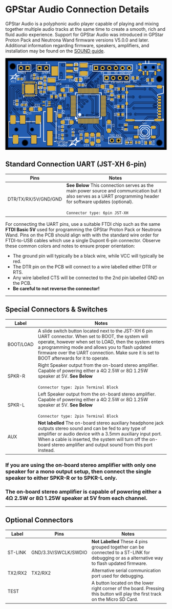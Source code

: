 <h1><span class="logo-icon"></span> GPStar Audio Connection Details</h1>

GPStar Audio is a polyphonic audio player capable of playing and mixing together multiple audio tracks at the same time to create a smooth, rich and fluid audio experience. Support for GPStar Audio was introduced in GPStar Proton Pack and Neutrona Wand firmware versions V5.0.0 and later. Additional information regarding firmware, speakers, amplifiers, and installation may be found on the [SOUND guide](SOUND.md).

![](images/GPStarAudioPCB.png)

## Standard Connection UART (JST-XH 6-pin)

| Pins | Notes |
|------|-------|
| DTR/TX/RX/5V/GND/GND | ****See Below**** This connection serves as the main power source and communication but it also serves as a UART programming header for software updates (optional).<br><br>`Connector type: 6pin JST-XH` |

For connecting the UART pins, use a suitable FTDI chip such as the same **FTDI Basic 5V** used for programming the GPStar Proton Pack or Neutrona Wand. Pins on the PCB should align with with the standard wire order for FTDI-to-USB cables which use a single Dupont 6-pin connector. Observe these common colors and notes to ensure proper orientation:

- The ground pin will typically be a black wire, while VCC will typically be red.
- The DTR pin on the PCB will connect to a wire labelled either DTR or RTS.
- Any wire labelled CTS will be connected to the 2nd pin labelled GND on the PCB.
- **Be careful to not reverse the connector!**

---

## Special Connectors & Switches

| Label | Notes |
|-------|-------|
| BOOT/LOAD | A slide switch button located next to the JST-XH 6 pin UART connector. When set to BOOT, the system will operate, however when set to LOAD, then the system enters a programming mode and allows you to flash updated firmware over the UART connection. Make sure it is set to BOOT afterwards for it to operate. |
| SPKR-R | Right Speaker output from the on-board stereo amplifier. Capable of powering either a 4Ω 2.5W or 8Ω 1.25W speaker at 5V. ****See Below**** <br><br>`Connector type: 2pin Terminal Block` |
| SPKR-L | Left Speaker output from the on-board stereo amplifier. Capable of powering either a 4Ω 2.5W or 8Ω 1.25W speaker at 5V. ****See Below**** <br><br>`Connector type: 2pin Terminal Block` |
| AUX | ****Not labelled**** The on-board stereo auxiliary headphone jack outputs stereo sound and can be fed to any type of amplifier or audio device with a 3.5mm auxiliary input port. When a cable is inserted, the system will turn off the on-board stereo amplifier and output sound from this port instead.

### If you are using the on-board stereo amplifier with only one speaker for a mono output setup, then connect the single speaker to either SPKR-R or to SPKR-L only.

### The on-board stereo amplifier is capable of powering either a 4Ω 2.5W or 8Ω 1.25W speaker at 5V from each channel.

---

## Optional Connectors

| Label | Pins | Notes |
|-------|------|-------|
| ST-LINK | GND/3.3V/SWCLK/SWDIO | ****Not Labelled**** These 4 pins grouped together can be connected to a ST-LINK for debugging or as a alternative way to flash updated firmware. |
| TX2/RX2 | TX2/RX2 | Alternative serial communication port used for debugging. |
| TEST |  | A button located on the lower right corner of the board. Pressing this button will play the first track on the Micro SD Card. |
